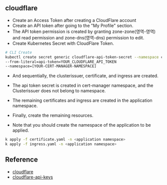 ## cloudflare

- Create an Access Token after creating a CloudFlare account
- Create an API token after going to the "My Profile" section.
- The API token permission is created by granting zone-zone(영역-영역) and read permission and zone-dns(영역-dns) permission to edit.
- Create Kubernetes Secret with CloudFlare Token.

```bash
# CLI Create
kubectl create secret generic cloudflare-api-token-secret --namespace cert-manager \
--from-literal=api-token=YOUR_CLOUDFLARE_API_TOKEN
--namespace=[YOUR-CERT-MANAGER-NAMESPACE]
```

- And sequentially, the clusterissuer, certificate, and ingress are created.
- The api token secret is created in cert-manager namespace, and the Clusterissuer does not belong to namespace.
- The remaining certificates and ingress are created in the application namespace.

- Finally, create the remaining resources.
- Note that you should create the namespace of the application to be applied.

```bash
k apply -f certificate.yaml -n <application namespace>
k apply -f ingress.yaml -n <application namespace>
```

## Reference
- [cloudflare](https://www.cloudflare.com/ko-kr/)
- [cloudflare-api-keys](https://cert-manager.io/docs/configuration/acme/dns01/cloudflare/#api-keys)